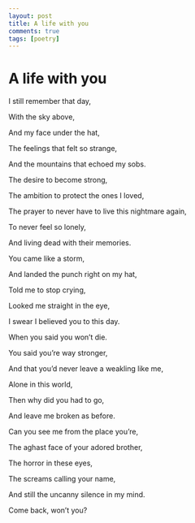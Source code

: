 ```yaml
---
layout: post
title: A life with you
comments: true
tags: [poetry]
---
```


# A life with you

I still remember that day,

With the sky above,

And my face under the hat,

The feelings that felt so strange,

And the mountains that echoed my sobs.

The desire to become strong,

The ambition to protect the ones I loved,

The prayer to never have to live this nightmare again,

To never feel so lonely,

And living dead with their memories.

You came like a storm,

And landed the punch right on my hat,

Told me to stop crying,

Looked me straight in the eye,

I swear I believed you to this day.

When you said you won’t die.

You said you’re way stronger,

And that you’d never leave a weakling like me,

Alone in this world,

Then why did you had to go,

And leave me broken as before.

Can you see me from the place you’re,

The aghast face of your adored brother,

The horror in these eyes,

The screams calling your name,

And still the uncanny silence in my mind.

Come back, won’t you?
